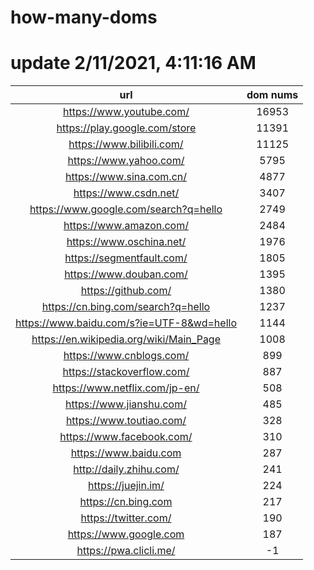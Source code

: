 # how-many-doms

# update 2/11/2021, 4:11:16 AM

url | dom nums
:-: | :-:
https://www.youtube.com/ | 16953
https://play.google.com/store | 11391
https://www.bilibili.com/ | 11125
https://www.yahoo.com/ | 5795
https://www.sina.com.cn/ | 4877
https://www.csdn.net/ | 3407
https://www.google.com/search?q=hello | 2749
https://www.amazon.com/ | 2484
https://www.oschina.net/ | 1976
https://segmentfault.com/ | 1805
https://www.douban.com/ | 1395
https://github.com/ | 1380
https://cn.bing.com/search?q=hello | 1237
https://www.baidu.com/s?ie=UTF-8&wd=hello | 1144
https://en.wikipedia.org/wiki/Main_Page | 1008
https://www.cnblogs.com/ | 899
https://stackoverflow.com/ | 887
https://www.netflix.com/jp-en/ | 508
https://www.jianshu.com/ | 485
https://www.toutiao.com/ | 328
https://www.facebook.com/ | 310
https://www.baidu.com | 287
http://daily.zhihu.com/ | 241
https://juejin.im/ | 224
https://cn.bing.com | 217
https://twitter.com/ | 190
https://www.google.com | 187
https://pwa.clicli.me/ | -1

